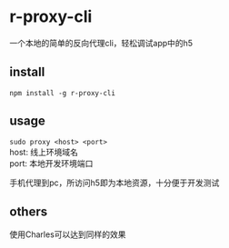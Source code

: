 # r-proxy-cli
一个本地的简单的反向代理cli，轻松调试app中的h5

## install
`npm install -g r-proxy-cli`

## usage
`sudo proxy <host> <port>`  
host: 线上环境域名  
port: 本地开发环境端口

手机代理到pc，所访问h5即为本地资源，十分便于开发测试

## others
使用Charles可以达到同样的效果
